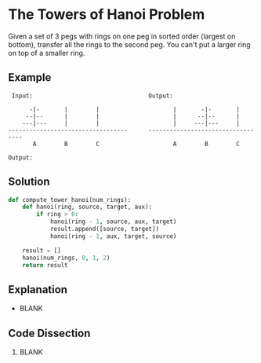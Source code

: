 # The Towers of Hanoi Problem
Given a set of 3 pegs with rings on one peg in sorted order (largest on bottom), transfer all the rings to the second peg. You can't put a larger ring on top of a smaller ring.

## Example
```
 Input:                                 Output:

      -|-       |        |                     |       -|-       |
     --|--      |        |                     |      --|--      |
    ---|---     |        |                     |     ---|---     |
----------------------------------      ----------------------------------
       A        B        C                     A        B        C

Output:
```

## Solution
```python
def compute_tower_hanoi(num_rings):
    def hanoi(ring, source, target, aux):
        if ring > 0:
            hanoi(ring - 1, source, aux, target)
            result.append([source, target])
            hanoi(ring - 1, aux, target, source)

    result = []
    hanoi(num_rings, 0, 1, 2)
    return result
```

## Explanation
* BLANK

## Code Dissection
1. BLANK